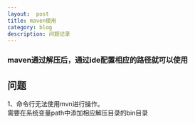 ```yaml
---
layout:  post
title: maven使用
category: blog
description: 问题记录
---
```



### maven通过解压后，通过ide配置相应的路径就可以使用

## 问题
1、命令行无法使用mvn进行操作。  
需要在系统变量path中添加相应解压目录的bin目录